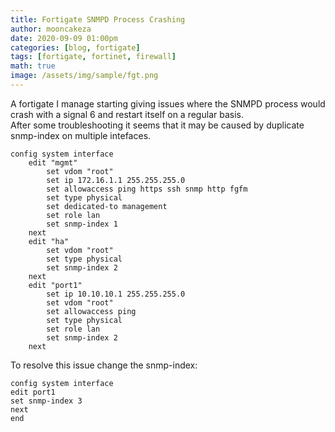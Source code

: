 ```yaml
---
title: Fortigate SNMPD Process Crashing
author: mooncakeza
date: 2020-09-09 01:00pm
categories: [blog, fortigate]
tags: [fortigate, fortinet, firewall]
math: true
image: /assets/img/sample/fgt.png
---
```


A fortigate I manage starting giving issues where the SNMPD process would crash with a signal 6 and restart itself on a regular basis.
<br>
After some troubleshooting it seems that it may be caused by duplicate snmp-index on multiple intefaces.
<br>

```
config system interface
    edit "mgmt"
        set vdom "root"
        set ip 172.16.1.1 255.255.255.0
        set allowaccess ping https ssh snmp http fgfm
        set type physical
        set dedicated-to management
        set role lan
        set snmp-index 1
    next
    edit "ha"
        set vdom "root"
        set type physical
        set snmp-index 2
    next
    edit "port1"
        set ip 10.10.10.1 255.255.255.0
        set vdom "root"
        set allowaccess ping
        set type physical
        set role lan
        set snmp-index 2
    next
```

To resolve this issue change the snmp-index:


```
config system interface
edit port1
set snmp-index 3
next
end
```
